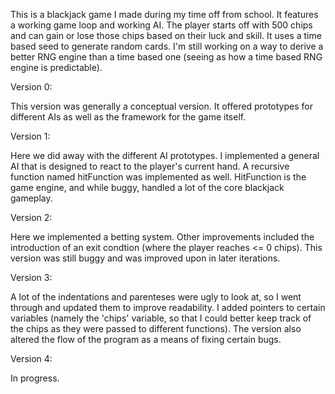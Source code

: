 This is a blackjack game I made during my time off from school. It features a working game loop and working AI. The player starts off with 500 chips and can gain or lose those chips based on their luck and skill.
It uses a time based seed to generate random cards. I'm still working on a way to derive a better RNG engine than a time based one (seeing as how a time based RNG engine is predictable).

Version 0:

This version was generally a conceptual version. It offered prototypes for different AIs as well as the framework for the game itself.

Version 1:

Here we did away with the different AI prototypes. I implemented a general AI that is designed to react to the player's current hand. A recursive function named hitFunction was implemented as well. HitFunction is the game engine, and while buggy, handled a lot of the core blackjack gameplay.

Version 2: 

Here we implemented a betting system. Other improvements included the introduction of an exit condtion (where the player reaches <= 0 chips). This version was still buggy and was improved upon in later iterations.

Version 3:

A lot of the indentations and parenteses were ugly to look at, so I went through and updated them to improve readability. I added pointers to certain variables (namely the 'chips' variable, so that I could better keep track of the chips as they were passed to different functions). The version also altered the flow of the program as a means of fixing certain bugs.

Version 4: 

In progress.
